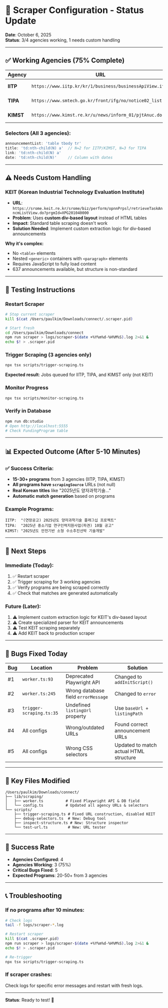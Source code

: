 # 🎉 Scraper Configuration - Status Update

**Date**: October 6, 2025  
**Status**: 3/4 agencies working, 1 needs custom handling

---

## ✅ **Working Agencies** (75% Complete)

| Agency | URL | Structure | Status |
|--------|-----|-----------|--------|
| **IITP** | `https://www.iitp.kr/kr/1/business/businessApiView.it` | HTML Table | ✅ Fixed |
| **TIPA** | `https://www.smtech.go.kr/front/ifg/no/notice02_list.do` | HTML Table | ✅ Fixed |
| **KIMST** | `https://www.kimst.re.kr/u/news/inform_01/pjtAnuc.do` | HTML Table | ✅ Fixed |

### Selectors (All 3 agencies):
```typescript
announcementList: 'table tbody tr'
title: 'td:nth-child(N) a'  // N=2 for IITP/KIMST, N=3 for TIPA
link: 'td:nth-child(N) a'
date: 'td:nth-child(N)'     // Column with dates
```

---

## ⚠️ **Needs Custom Handling**

### **KEIT** (Korean Industrial Technology Evaluation Institute)
- **URL**: `https://srome.keit.re.kr/srome/biz/perform/opnnPrpsl/retrieveTaskAnncmListView.do?prgmId=XPG201040000`
- **Problem**: Uses **custom div-based layout** instead of HTML tables
- **Impact**: Standard table scraping doesn't work
- **Solution Needed**: Implement custom extraction logic for div-based announcements

**Why it's complex:**
- No `<table>` elements
- Nested `<generic>` containers with `<paragraph>` elements
- Requires JavaScript to fully load content
- 637 announcements available, but structure is non-standard

---

## 🚀 **Testing Instructions**

### Restart Scraper
```bash
# Stop current scraper
kill $(cat /Users/paulkim/Downloads/connect/.scraper.pid)

# Start fresh
cd /Users/paulkim/Downloads/connect
npm run scraper > logs/scraper-$(date +%Y%m%d-%H%M%S).log 2>&1 &
echo $! > .scraper.pid
```

### Trigger Scraping (3 agencies only)
```bash
npx tsx scripts/trigger-scraping.ts
```

**Expected result**: Jobs queued for IITP, TIPA, and KIMST only (not KEIT)

### Monitor Progress
```bash
npx tsx scripts/monitor-scraping.ts
```

### Verify in Database
```bash
npm run db:studio
# Open http://localhost:5555
# Check FundingProgram table
```

---

## 📊 **Expected Outcome (After 5-10 Minutes)**

### ✅ Success Criteria:
- **15-30+ programs** from 3 agencies (IITP, TIPA, KIMST)
- **All programs have `scrapingSource`** URLs (not null)
- **Real Korean titles** like "2025년도 양자과학기술..." 
- **Automatic match generation** based on programs

### Example Programs:
```
IITP:  "(연장공고) 2025년도 양자과학기술 플래그십 프로젝트"
TIPA:  "2025년 중소기업 연구인력지원사업(파견) 10월 공고"
KIMST: "2025년도 안전기반 소형 수소추진선박 기술개발"
```

---

## 🔧 **Next Steps**

### Immediate (Today):
1. ✅ Restart scraper
2. ✅ Trigger scraping for 3 working agencies
3. ✅ Verify programs are being scraped correctly
4. ✅ Check that matches are generated automatically

### Future (Later):
1. ⚠️ Implement custom extraction logic for KEIT's div-based layout
2. ⚠️ Create specialized parser for KEIT announcements
3. ⚠️ Test KEIT scraping separately
4. ⚠️ Add KEIT back to production scraper

---

## 🐛 **Bugs Fixed Today**

| Bug | Location | Problem | Solution |
|-----|----------|---------|----------|
| #1 | `worker.ts:93` | Deprecated Playwright API | Changed to `addInitScript()` |
| #2 | `worker.ts:245` | Wrong database field `errorMessage` | Changed to `error` |
| #3 | `trigger-scraping.ts:35` | Undefined `listingUrl` property | Use `baseUrl + listingPath` |
| #4 | All configs | Wrong/outdated URLs | Found correct announcement URLs |
| #5 | All configs | Wrong CSS selectors | Updated to match actual HTML structure |

---

## 📁 **Key Files Modified**

```
/Users/paulkim/Downloads/connect/
├── lib/scraping/
│   ├── worker.ts          # Fixed Playwright API & DB field
│   └── config.ts          # Updated all agency URLs & selectors
└── scripts/
    ├── trigger-scraping.ts # Fixed URL construction, disabled KEIT
    ├── debug-selectors.ts  # New: Debug tool
    ├── inspect-structure.ts # New: Structure inspector
    └── test-url.ts         # New: URL tester
```

---

## 🎯 **Success Rate**

- **Agencies Configured**: 4
- **Agencies Working**: 3 (75%)
- **Critical Bugs Fixed**: 5
- **Expected Programs**: 20-50+ from 3 agencies

---

## 📞 **Troubleshooting**

### If no programs after 10 minutes:
```bash
# Check logs
tail -f logs/scraper-*.log

# Restart scraper
kill $(cat .scraper.pid)
npm run scraper > logs/scraper-$(date +%Y%m%d-%H%M%S).log 2>&1 &
echo $! > .scraper.pid

# Re-trigger
npx tsx scripts/trigger-scraping.ts
```

### If scraper crashes:
Check logs for specific error messages and restart with fresh logs.

---

**Status**: Ready to test! 🚀
